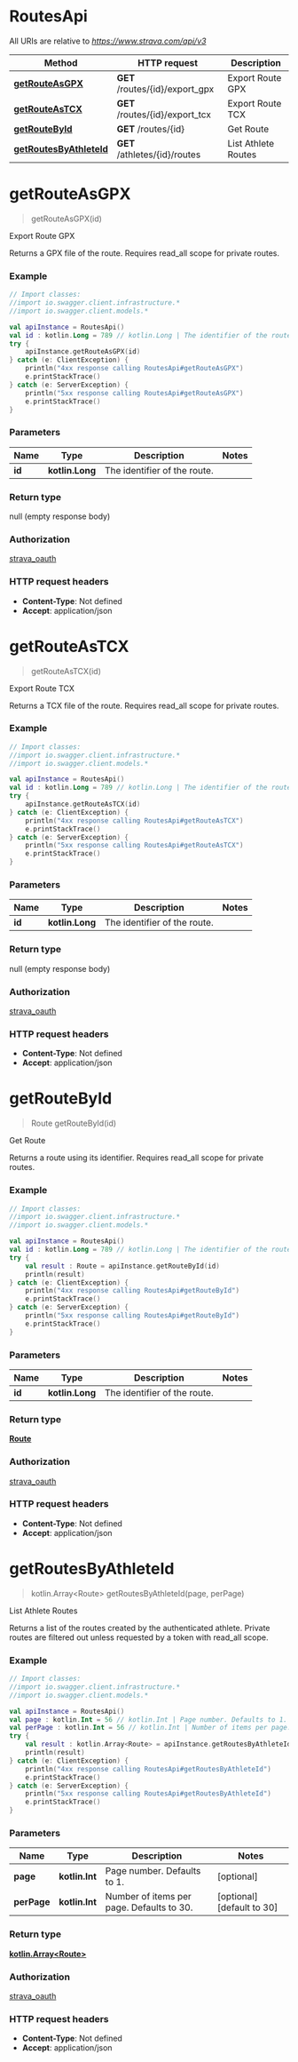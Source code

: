 # RoutesApi

All URIs are relative to *https://www.strava.com/api/v3*

Method | HTTP request | Description
------------- | ------------- | -------------
[**getRouteAsGPX**](RoutesApi.md#getRouteAsGPX) | **GET** /routes/{id}/export_gpx | Export Route GPX
[**getRouteAsTCX**](RoutesApi.md#getRouteAsTCX) | **GET** /routes/{id}/export_tcx | Export Route TCX
[**getRouteById**](RoutesApi.md#getRouteById) | **GET** /routes/{id} | Get Route
[**getRoutesByAthleteId**](RoutesApi.md#getRoutesByAthleteId) | **GET** /athletes/{id}/routes | List Athlete Routes


<a name="getRouteAsGPX"></a>
# **getRouteAsGPX**
> getRouteAsGPX(id)

Export Route GPX

Returns a GPX file of the route. Requires read_all scope for private routes.

### Example
```kotlin
// Import classes:
//import io.swagger.client.infrastructure.*
//import io.swagger.client.models.*

val apiInstance = RoutesApi()
val id : kotlin.Long = 789 // kotlin.Long | The identifier of the route.
try {
    apiInstance.getRouteAsGPX(id)
} catch (e: ClientException) {
    println("4xx response calling RoutesApi#getRouteAsGPX")
    e.printStackTrace()
} catch (e: ServerException) {
    println("5xx response calling RoutesApi#getRouteAsGPX")
    e.printStackTrace()
}
```

### Parameters

Name | Type | Description  | Notes
------------- | ------------- | ------------- | -------------
 **id** | **kotlin.Long**| The identifier of the route. |

### Return type

null (empty response body)

### Authorization

[strava_oauth](../README.md#strava_oauth)

### HTTP request headers

 - **Content-Type**: Not defined
 - **Accept**: application/json

<a name="getRouteAsTCX"></a>
# **getRouteAsTCX**
> getRouteAsTCX(id)

Export Route TCX

Returns a TCX file of the route. Requires read_all scope for private routes.

### Example
```kotlin
// Import classes:
//import io.swagger.client.infrastructure.*
//import io.swagger.client.models.*

val apiInstance = RoutesApi()
val id : kotlin.Long = 789 // kotlin.Long | The identifier of the route.
try {
    apiInstance.getRouteAsTCX(id)
} catch (e: ClientException) {
    println("4xx response calling RoutesApi#getRouteAsTCX")
    e.printStackTrace()
} catch (e: ServerException) {
    println("5xx response calling RoutesApi#getRouteAsTCX")
    e.printStackTrace()
}
```

### Parameters

Name | Type | Description  | Notes
------------- | ------------- | ------------- | -------------
 **id** | **kotlin.Long**| The identifier of the route. |

### Return type

null (empty response body)

### Authorization

[strava_oauth](../README.md#strava_oauth)

### HTTP request headers

 - **Content-Type**: Not defined
 - **Accept**: application/json

<a name="getRouteById"></a>
# **getRouteById**
> Route getRouteById(id)

Get Route

Returns a route using its identifier. Requires read_all scope for private routes.

### Example
```kotlin
// Import classes:
//import io.swagger.client.infrastructure.*
//import io.swagger.client.models.*

val apiInstance = RoutesApi()
val id : kotlin.Long = 789 // kotlin.Long | The identifier of the route.
try {
    val result : Route = apiInstance.getRouteById(id)
    println(result)
} catch (e: ClientException) {
    println("4xx response calling RoutesApi#getRouteById")
    e.printStackTrace()
} catch (e: ServerException) {
    println("5xx response calling RoutesApi#getRouteById")
    e.printStackTrace()
}
```

### Parameters

Name | Type | Description  | Notes
------------- | ------------- | ------------- | -------------
 **id** | **kotlin.Long**| The identifier of the route. |

### Return type

[**Route**](Route.md)

### Authorization

[strava_oauth](../README.md#strava_oauth)

### HTTP request headers

 - **Content-Type**: Not defined
 - **Accept**: application/json

<a name="getRoutesByAthleteId"></a>
# **getRoutesByAthleteId**
> kotlin.Array&lt;Route&gt; getRoutesByAthleteId(page, perPage)

List Athlete Routes

Returns a list of the routes created by the authenticated athlete. Private routes are filtered out unless requested by a token with read_all scope.

### Example
```kotlin
// Import classes:
//import io.swagger.client.infrastructure.*
//import io.swagger.client.models.*

val apiInstance = RoutesApi()
val page : kotlin.Int = 56 // kotlin.Int | Page number. Defaults to 1.
val perPage : kotlin.Int = 56 // kotlin.Int | Number of items per page. Defaults to 30.
try {
    val result : kotlin.Array<Route> = apiInstance.getRoutesByAthleteId(page, perPage)
    println(result)
} catch (e: ClientException) {
    println("4xx response calling RoutesApi#getRoutesByAthleteId")
    e.printStackTrace()
} catch (e: ServerException) {
    println("5xx response calling RoutesApi#getRoutesByAthleteId")
    e.printStackTrace()
}
```

### Parameters

Name | Type | Description  | Notes
------------- | ------------- | ------------- | -------------
 **page** | **kotlin.Int**| Page number. Defaults to 1. | [optional]
 **perPage** | **kotlin.Int**| Number of items per page. Defaults to 30. | [optional] [default to 30]

### Return type

[**kotlin.Array&lt;Route&gt;**](Route.md)

### Authorization

[strava_oauth](../README.md#strava_oauth)

### HTTP request headers

 - **Content-Type**: Not defined
 - **Accept**: application/json


